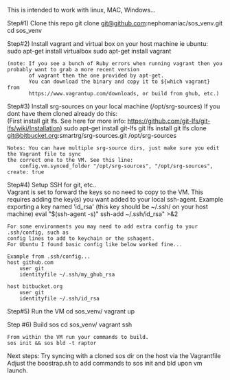 This is intended to work with linux, MAC, Windows...

Step#1) Clone this repo
    git clone git@github.com:nephomaniac/sos_venv.git 
    cd sos_venv

Step#2) Install vagrant and virtual box on your host machine 
    ie ubuntu:
    sudo apt-get install virtualbox
    sudo apt-get install vagrant
    
    (note: If you see a bunch of Ruby errors when running vagrant then you probably want to grab a more recent version
           of vagrant then the one provided by apt-get. 
           You can download the binary and copy it to ${which vagrant} from 
           https://www.vagrantup.com/downloads, or build from ghub, etc.)      


Step#3) Install srg-sources on your local machine (/opt/srg-sources) 
    If you dont have them cloned already do this:   
    (First install git lfs. See here for more info: https://github.com/git-lfs/git-lfs/wiki/Installation)
    sudo apt-get install git-lfs
    git lfs install
    git lfs clone git@bitbucket.org:smartrg/srg-sources.git /opt/srg-sources

    Notes: You can have multiple srg-source dirs, just make sure you edit the Vagrant file to sync
    the correct one to the VM. See this line: 
        config.vm.synced_folder "/opt/srg-sources", "/opt/srg-sources", create: true


Step#4) Setup SSH for git, etc..  
    Vagrant is set to forward the keys so no need to copy to the VM. 
    This requires adding the key(s) you want added to your local ssh-agent. 
    Example exporting a key named 'id_rsa' (this key should be ~/.ssh/ on your host machine)
    eval \"$(ssh-agent -s)\"
    ssh-add ~/.ssh/id_rsa" >&2

    For some environments you may need to add extra config to your .ssh/config, such as
    config lines to add to keychain or the sshagent. 
    For Ubuntu I found basic config like below worked fine...

    Example from .ssh/config...
    host github.com
        user git
        identityfile ~/.ssh/my_ghub_rsa

    host bitbucket.org
        user git
        identityfile ~/.ssh/id_rsa 

Step#5) Run the VM
    cd sos_venv/
    vagrant up

Step #6) Build sos
    cd sos_venv/
    vagrant ssh
    
    From within the VM run your commands to build. 
    sos init && sos bld -t raptor
    
    
Next steps: 
    Try syncing with a cloned sos dir on the host via the Vagrantfile
    Adjust the boostrap.sh to add commands to sos init and bld upon vm launch. 
    
    
